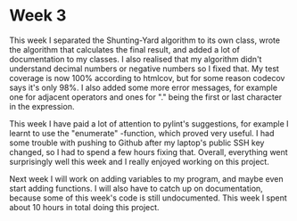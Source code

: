 # Week 3

This week I separated the Shunting-Yard algorithm to its own class, wrote the algorithm that calculates the final result, and added a lot of documentation to my classes. I also realised that my algorithm didn't understand decimal numbers or negative numbers so I fixed that. My test coverage is now 100% according to htmlcov, but for some reason codecov says it's only 98%. I also added some more error messages, for example one for adjacent operators and ones for "." being the first or last character in the expression.

This week I have paid a lot of attention to pylint's suggestions, for example I learnt to use the "enumerate" -function, which proved very useful. I had some trouble with pushing to Github after my laptop's public SSH key changed, so I had to spend a few hours fixing that. Overall, everything went surprisingly well this week and I really enjoyed working on this project.

Next week I will work on adding variables to my program, and maybe even start adding functions. I will also have to catch up on documentation, because some of this week's code is still undocumented. This week I spent about 10 hours in total doing this project.
